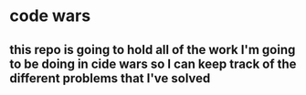 # code wars

## this repo is going to hold all of the work I'm going to  be doing in cide wars so I can keep track of the different problems that I've solved